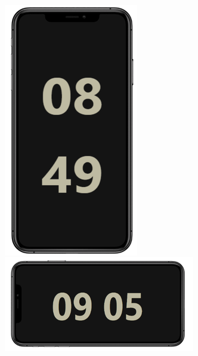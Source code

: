 ![alt text](<Captura de tela 2024-10-02 090454.png>)
![alt text](<Captura de tela 2024-10-02 090705.png>)